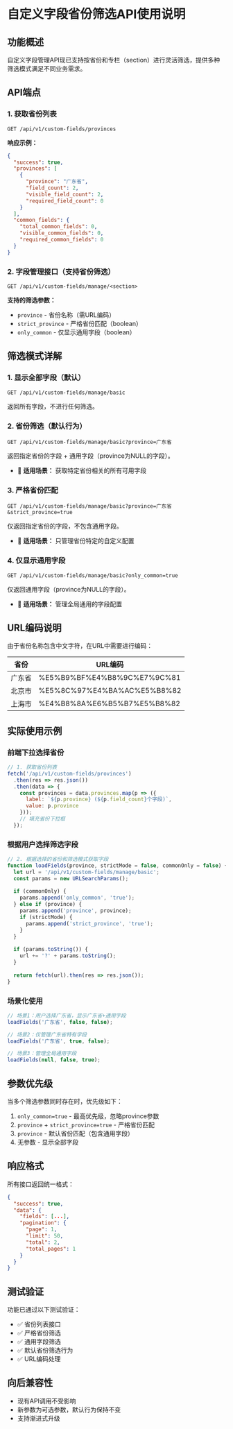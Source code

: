 # 自定义字段省份筛选API使用说明

## 功能概述

自定义字段管理API现已支持按省份和专栏（section）进行灵活筛选，提供多种筛选模式满足不同业务需求。

## API端点

### 1. 获取省份列表
```http
GET /api/v1/custom-fields/provinces
```

**响应示例：**
```json
{
  "success": true,
  "provinces": [
    {
      "province": "广东省",
      "field_count": 2,
      "visible_field_count": 2,
      "required_field_count": 0
    }
  ],
  "common_fields": {
    "total_common_fields": 0,
    "visible_common_fields": 0,
    "required_common_fields": 0
  }
}
```

### 2. 字段管理接口（支持省份筛选）
```http
GET /api/v1/custom-fields/manage/<section>
```

**支持的筛选参数：**
- `province` - 省份名称（需URL编码）
- `strict_province` - 严格省份匹配（boolean）
- `only_common` - 仅显示通用字段（boolean）

## 筛选模式详解

### 1. 显示全部字段（默认）
```http
GET /api/v1/custom-fields/manage/basic
```
返回所有字段，不进行任何筛选。

### 2. 省份筛选（默认行为）
```http
GET /api/v1/custom-fields/manage/basic?province=广东省
```
返回指定省份的字段 + 通用字段（province为NULL的字段）。
- 🎯 **适用场景：** 获取特定省份相关的所有可用字段

### 3. 严格省份匹配
```http
GET /api/v1/custom-fields/manage/basic?province=广东省&strict_province=true
```
仅返回指定省份的字段，不包含通用字段。
- 🎯 **适用场景：** 只管理省份特定的自定义配置

### 4. 仅显示通用字段
```http
GET /api/v1/custom-fields/manage/basic?only_common=true
```
仅返回通用字段（province为NULL的字段）。
- 🎯 **适用场景：** 管理全局通用的字段配置

## URL编码说明

由于省份名称包含中文字符，在URL中需要进行编码：

| 省份 | URL编码 |
|------|---------|
| 广东省 | %E5%B9%BF%E4%B8%9C%E7%9C%81 |
| 北京市 | %E5%8C%97%E4%BA%AC%E5%B8%82 |
| 上海市 | %E4%B8%8A%E6%B5%B7%E5%B8%82 |

## 实际使用示例

### 前端下拉选择省份
```javascript
// 1. 获取省份列表
fetch('/api/v1/custom-fields/provinces')
  .then(res => res.json())
  .then(data => {
    const provinces = data.provinces.map(p => ({
      label: `${p.province} (${p.field_count}个字段)`,
      value: p.province
    }));
    // 填充省份下拉框
  });
```

### 根据用户选择筛选字段
```javascript
// 2. 根据选择的省份和筛选模式获取字段
function loadFields(province, strictMode = false, commonOnly = false) {
  let url = '/api/v1/custom-fields/manage/basic';
  const params = new URLSearchParams();
  
  if (commonOnly) {
    params.append('only_common', 'true');
  } else if (province) {
    params.append('province', province);
    if (strictMode) {
      params.append('strict_province', 'true');
    }
  }
  
  if (params.toString()) {
    url += '?' + params.toString();
  }
  
  return fetch(url).then(res => res.json());
}
```

### 场景化使用
```javascript
// 场景1：用户选择广东省，显示广东省+通用字段
loadFields('广东省', false, false);

// 场景2：仅管理广东省特有字段
loadFields('广东省', true, false);

// 场景3：管理全局通用字段
loadFields(null, false, true);
```

## 参数优先级
当多个筛选参数同时存在时，优先级如下：
1. `only_common=true` - 最高优先级，忽略province参数
2. `province` + `strict_province=true` - 严格省份匹配
3. `province` - 默认省份匹配（包含通用字段）
4. 无参数 - 显示全部字段

## 响应格式
所有接口返回统一格式：
```json
{
  "success": true,
  "data": {
    "fields": [...],
    "pagination": {
      "page": 1,
      "limit": 50,
      "total": 2,
      "total_pages": 1
    }
  }
}
```

## 测试验证
功能已通过以下测试验证：
- ✅ 省份列表接口
- ✅ 严格省份筛选
- ✅ 通用字段筛选  
- ✅ 默认省份筛选行为
- ✅ URL编码处理

## 向后兼容性
- 现有API调用不受影响
- 新参数为可选参数，默认行为保持不变
- 支持渐进式升级